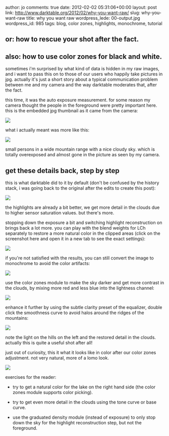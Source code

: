 author: jo
comments: true
date: 2012-02-02 05:31:06+00:00
layout: post
link: http://www.darktable.org/2012/02/why-you-want-raw/
slug: why-you-want-raw
title: why you want raw
wordpress_lede: 00-output.jpg
wordpress_id: 985
tags: blog, color zones, highlights, monochrome, tutorial

## or: how to rescue your shot after the fact.




## also: how to use color zones for black and white.


sometimes i'm surprised by what kind of data is hidden in my raw images, and i want to pass this on to those of our users who happily take pictures in jpg. actually it's just a short story about a typical communication problem between me and my camera and the way darktable moderates that, after the fact.

this time, it was the auto exposure measurement. for some reason my camera thought the people in the foreground were pretty important here. this is the embedded jpg thumbnail as it came from the camera:

[![](http://www.darktable.org/wp-content/uploads/2012/01/00-from-cam-494x329.jpg)](http://www.darktable.org/2012/02/why-you-want-raw/00-from-cam/)

what i actually meant was more like this:

[![](http://www.darktable.org/wp-content/uploads/2012/02/00-output.jpg)](http://www.darktable.org/2012/02/why-you-want-raw/00-output/)

small persons in a wide mountain range with a nice cloudy sky. which is totally overexposed and almost gone in the picture as seen by my camera.


## get these details back, step by step


this is what darktable did to it by default (don't be confused by the history stack, i was going back to the original after the edits to create this post):

[![](http://www.darktable.org/wp-content/uploads/2012/01/01-original-494x277.jpg)](http://www.darktable.org/2012/02/why-you-want-raw/01-original/)

the highlights are already a bit better, we get more detail in the clouds due to higher sensor saturation values. but there's more.

stopping down the exposure a bit and switching highlight reconstruction on brings back a lot more. you can play with the blend weights for LCh separately to restore a more natural color in the clipped areas (click on the screenshot here and open it in a new tab to see the exact settings):

[![](http://www.darktable.org/wp-content/uploads/2012/01/02-highlights-494x277.jpg)](http://www.darktable.org/2012/02/why-you-want-raw/02-highlights/)



if you're not satisfied with the results, you can still convert the image to monochrome to avoid the color artifacts:

[![](http://www.darktable.org/wp-content/uploads/2012/01/03-monochrome-494x277.jpg)](http://www.darktable.org/2012/02/why-you-want-raw/03-monochrome/)



use the color zones module to make the sky darker and get more contrast in the clouds, by mixing more red and less blue into the lightness channel:

[![](http://www.darktable.org/wp-content/uploads/2012/01/04-color-zones-494x277.jpg)](http://www.darktable.org/2012/02/why-you-want-raw/04-color-zones/)



enhance it further by using the subtle clarity preset of the equalizer, double click the smoothness curve to avoid halos around the ridges of the mountains:

[![](http://www.darktable.org/wp-content/uploads/2012/01/05-final-494x277.jpg)](http://www.darktable.org/2012/02/why-you-want-raw/05-final/)

note the light on the hills on the left and the restored detail in the clouds. actually this is quite a useful shot after all!



just out of curiosity, this it what it looks like in color after our color zones adjustment. not very natural, more of a lomo look.

[![](http://www.darktable.org/wp-content/uploads/2012/01/06-in-color-494x277.jpg)](http://www.darktable.org/2012/02/why-you-want-raw/06-in-color/)



exercises for the reader:



	
  * try to get a natural color for the lake on the right hand side (the color zones module supports color picking).

	
  * try to get even more detail in the clouds using the tone curve or base curve.

	
  * use the graduated density module (instead of exposure) to only stop down the sky for the highlight reconstruction step, but not the foreground.



